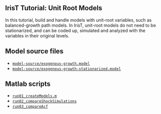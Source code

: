 ## IrisT Tutorial: Unit Root Models

In this tutorial, build and handle models with unit-root
variables, such as balanced-growth path models. In IrisT, unit-root models
do not need to be stationarized, and can be coded up, simulated and analyzed
with the variables in their original levels.


## Model source files

* [`model-source/exogenous-growth.model`](model-source/exogenous-growth.model)
* [`model-source/exogenous-growth-stationarized.model`](model-source/exogenous-growth-stationarized.model)


## Matlab scripts

* [`run01_createModels.m`](run01_createModels.m)
* [`run02_compareShockSimulations`](run02_compareShockSimulations.m)
* [`run03_compareAcf`](run03_compareAcf.m)

